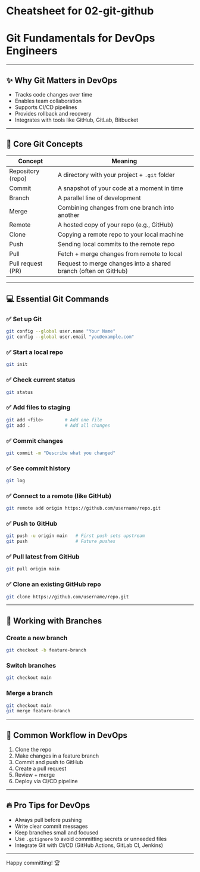 # Cheatsheet for 02-git-github

# Git Fundamentals for DevOps Engineers

---

## ✨ Why Git Matters in DevOps

- Tracks code changes over time
- Enables team collaboration
- Supports CI/CD pipelines
- Provides rollback and recovery
- Integrates with tools like GitHub, GitLab, Bitbucket

---

## 🔧 Core Git Concepts

| Concept           | Meaning                                      |
|-------------------|---------------------------------------------|
| Repository (repo) | A directory with your project + `.git` folder |
| Commit           | A snapshot of your code at a moment in time  |
| Branch           | A parallel line of development               |
| Merge            | Combining changes from one branch into another |
| Remote           | A hosted copy of your repo (e.g., GitHub)    |
| Clone            | Copying a remote repo to your local machine  |
| Push             | Sending local commits to the remote repo     |
| Pull             | Fetch + merge changes from remote to local   |
| Pull request (PR)| Request to merge changes into a shared branch (often on GitHub) |

---

## 💻 Essential Git Commands

### ✅ Set up Git
```bash
git config --global user.name "Your Name"
git config --global user.email "you@example.com"
```

### ✅ Start a local repo
```bash
git init
```

### ✅ Check current status
```bash
git status
```

### ✅ Add files to staging
```bash
git add <file>        # Add one file
git add .             # Add all changes
```

### ✅ Commit changes
```bash
git commit -m "Describe what you changed"
```

### ✅ See commit history
```bash
git log
```

### ✅ Connect to a remote (like GitHub)
```bash
git remote add origin https://github.com/username/repo.git
```

### ✅ Push to GitHub
```bash
git push -u origin main   # First push sets upstream
git push                  # Future pushes
```

### ✅ Pull latest from GitHub
```bash
git pull origin main
```

### ✅ Clone an existing GitHub repo
```bash
git clone https://github.com/username/repo.git
```

---

## 🌳 Working with Branches

### Create a new branch
```bash
git checkout -b feature-branch
```

### Switch branches
```bash
git checkout main
```

### Merge a branch
```bash
git checkout main
git merge feature-branch
```

---

## 🔀 Common Workflow in DevOps

1. Clone the repo
2. Make changes in a feature branch
3. Commit and push to GitHub
4. Create a pull request
5. Review + merge
6. Deploy via CI/CD pipeline

---

## 🔥 Pro Tips for DevOps

- Always pull before pushing
- Write clear commit messages
- Keep branches small and focused
- Use `.gitignore` to avoid committing secrets or unneeded files
- Integrate Git with CI/CD (GitHub Actions, GitLab CI, Jenkins)

---

Happy committing! 🏆



